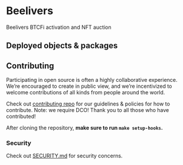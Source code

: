 # Beelivers

Beelivers BTCFi activation and NFT auction

## Deployed objects & packages

## Contributing

Participating in open source is often a highly collaborative experience. We’re encouraged to create in public view, and we’re incentivized to welcome contributions of all kinds from people around the world.

Check out [contributing repo](https://github.com/gonative-cc/contributig) for our guidelines & policies for how to contribute. Note: we require DCO! Thank you to all those who have contributed!

After cloning the repository, **make sure to run `make setup-hooks`.**

### Security

Check out [SECURITY.md](./SECURITY.md) for security concerns.
